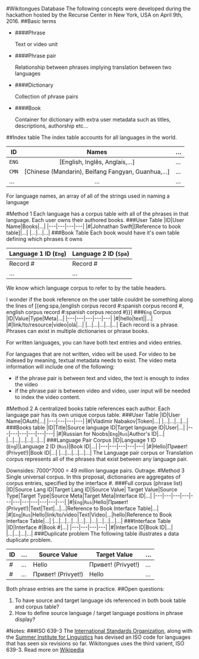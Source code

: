 #Wikitongues Database
The following concepts were developed during the hackathon hosted by the Recurse Center in New York, USA on April 9th, 2016.
##Basic terms
* ####Phrase

   Text or video unit
* ####Phrase pair

   Relationship between phrases implying translation between two languages
* ####Dictionary

   Collection of phrase pairs
* ####Book

   Container for dictionary with extra user metadata such as titles, descriptions, authorship etc...

##Index table
The index table accounts for all languages in the world.

|ID|Names|…|
|---|:---:|---|
|`ENG`|[English, Inglês, Anglais,…]|…|
|`CMN`|[Chinese (Mandarin), Beifang Fangyan, Guanhua,…]|…|
|…|…|…|
For language names, an array of all of the strings used in naming a language

#Method 1
Each language has a corpus table with all of the phrases in that language. Each user owns their authored books.
###User Table
|ID|User Name|Books|…|
|---|---|---|---|
|#|Johnathan Swift|[Reference to book table]|…|
|…|…|…|
###Book Table
Each book would have it's own table defining which phrases it owns

|Language 1 ID (`Eng`)|Language 2 ID (`Spa`)|
|---|---|
|Record #|Record #|
|…|…|

We know which language corpus to refer to by the table headers.

I wonder if the book reference on the user table couldnt be something along the lines of [{eng:spa,{english corpus record #:spanish corpus record #, english corpus record #:spanish corpus record #}}]
###`Eng` Corpus
|ID|Value|Type|Meta|…|
|---|---|---|---|---|
|#|hello|text||…|
|#|link/to/resource|video|olá|…|
|…|…|…|…|…|
Each record is a phrase. Phrases can exist in multiple dictionaries or phrase books.

For written languages, you can have both text entries and video entries.

For languages that are not written, video will be used. For video to be indexed by meaning, textual metadata needs to exist. The video meta information will include one of the following:
* if the phrase pair is between text and video, the text is enough to index the video
* if the phrase pair is between video and video, user input will be needed to index the video content.

#Method 2
A centralized books table references each author. Each language pair has its own unique corpus table.
###User Table
|ID|User Name|OAuth|…|
|---|---|---|---|
|#|Vladimir Nabakov|Token|…|
|…|…|…|…|
###Books table
|ID|Title|Source language ID|Target language ID|User|…|
|---|---|---|---|---|---|
|#|Russian for Noobs|`Eng`|`Rus`|Author's ID|…|
|…|…|…|…|…|…|
###Language Pair Corpus
|ID|Language 1 ID (`Eng`)|Language 2 ID (`Rus`)|Book ID|…|
|---|---|---|---|---|
|#|Hello|Привет! (Privyet!)|Book ID|…|
|…|…|…|…|…|
The Language pair corpus or Translation corpus represents all of the phrases that exist between any language pair.

Downsides: 7000^7000 = 49 million language pairs. Outrage.
#Method 3
Single universal corpus. In this proposal, dictionaries are aggregates of corpus entries, specified by the interface #.
###Full corpus (phrase list)
|ID|Source Lang ID|Target Lang ID|Source Value| Target Value|Source Type|Target Type|Source Meta|Target Meta|Interface ID|…|
|---|---|---|---|---|---|---|---|---|---|---|
|#|`Eng`|`Rus`|Hello|Привет! (Privyet!)|Text|Text|…|…|Reference to Book Interface Table|…|
|#|`Eng`|`Rus`|Hello|link/to/video|Text|Video|…|hello|Reference to Book Interface Table|…|
|…|…|…|…|…|…|…|…|…|…|…|
###Interface Table
|ID|Interface #|Book #|…|
|---|---|---|---|
|#|Interface ID|Book ID|…|
|…|…|…|…|
###Duplicate problem
The following table illustrates a data duplicate problem.

|ID|…|Source Value|Target Value|…|
|---|---|---|---|---|
|#|…|Hello|Привет! (Privyet!)|…|
|#|…|Привет! (Privyet!)|Hello|…|
Both phrase entries are the same in practice.
##Open questions:
1. To have source and target language ids referenced in both book table and corpus table?
2. How to define source language / target language positions in phrase display?

#Notes:
###ISO 639-3
The [International Standards Organization](http://www.iso.org/iso/home.html), along with the [Summer Institute for Linguistics](http://www.sil.org/) has devised an ISO code for languages that has seen six revisions so far. Wikitongues uses the third varient, ISO 639-3. Read more on [Wikipedia](https://en.wikipedia.org/wiki/ISO_639)
